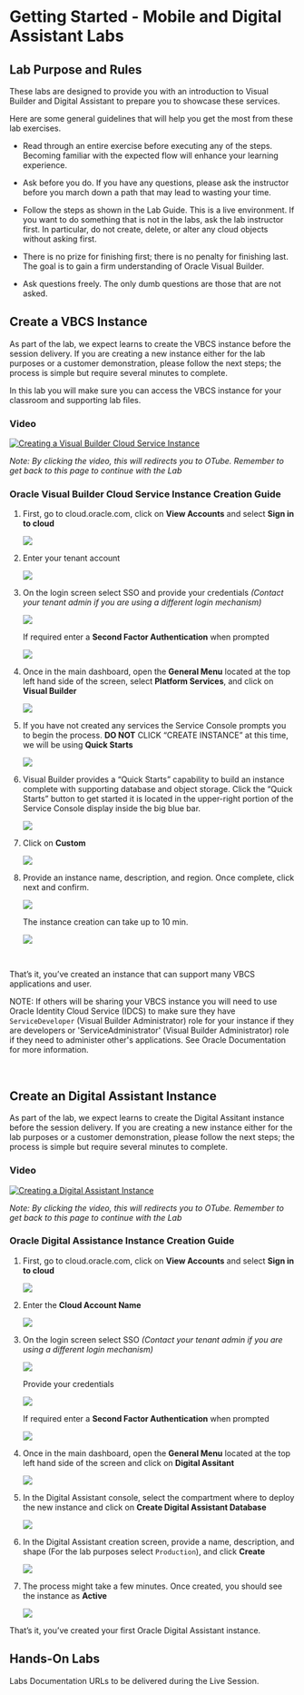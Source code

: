 # Getting Started - Mobile and Digital Assistant Labs

## Lab Purpose and Rules

These labs are designed to provide you with an introduction to Visual Builder and Digital Assistant to prepare you to showcase these services.

Here are some general guidelines that will help you get the most from
these lab exercises.

  - Read through an entire exercise before executing any of the steps.
    Becoming familiar with the expected flow will enhance your learning
    experience.

  - Ask before you do. If you have any questions, please ask the
    instructor before you march down a path that may lead to wasting
    your time.

  - Follow the steps as shown in the Lab Guide. This is a live
    environment. If you want to do something that is not in the labs,
    ask the lab instructor first. In particular, do not create, delete,
    or alter any cloud objects without asking first.

  - There is no prize for finishing first; there is no penalty for
    finishing last. The goal is to gain a firm understanding of Oracle
    Visual Builder.

  - Ask questions freely. The only dumb questions are those that are not
    asked.


## Create a VBCS Instance

As part of the lab, we expect learns to create the VBCS instance before the session delivery.
If you are creating a new instance either for the lab purposes or a customer demonstration, please follow the next steps; the process is simple but require several minutes to complete.

In this lab you will make sure you can access the VBCS instance for your classroom and supporting lab files.


### Video


[![Creating a Visual Builder Cloud Service Instance](./media/playback_creating_instance_vbcs.png)](https://otube.oracle.com/media/Oracle+Sales+and+Partner+Academy+-+AppDev+Virtual+Workshop/1_xryvhe4k)

*Note: By clicking the video, this will redirects you to OTube. Remember to get back to this page to continue with the Lab*


### Oracle Visual Builder Cloud Service Instance Creation Guide

1. First, go to cloud.oracle.com, click on **View Accounts** and select **Sign in to cloud**
    
    ![](./media/cloudoracle.png)

2. Enter your tenant account

    ![](./media/tenant.png)

1. On the login screen select SSO and provide your credentials *(Contact your tenant admin if you are using a different login mechanism)*
    
    ![](./media/credentials_2.png)
    
    If required enter a **Second Factor Authentication** when prompted
    
    ![](./media/credentials_3.png)


1. Once in the main dashboard, open the **General Menu** located at the top left hand side of the screen, select **Platform Services**, and click on **Visual Builder**

    ![](./media/vb_dashboard.png)


3. If you have not created any services the Service Console prompts you to begin the process.
**DO NOT** CLICK “CREATE INSTANCE” at this time, we will be using **Quick Starts**

    ![](./media/image_a_11.png)


1. Visual Builder provides a “Quick Starts” capability to build an instance complete with supporting database and object storage. Click the “Quick Starts” button to get started it is located in the upper-right portion of the Service Console display inside the big blue bar.
    
    ![](./media/image_a_13.png)


1. Click on **Custom**

    ![](./media/vbcs_instance_custom.png)


1. Provide an instance name, description, and region. Once complete, click next and confirm. 

    ![](./media/vbcs_instance_data.png)
    
    The instance creation can take up to 10 min.

    ![](./media/vbcs_instance_creation.png)

<br>

That’s it, you’ve created an instance that can support many VBCS applications and user.

NOTE: If others will be sharing your VBCS instance you will need to use Oracle Identity Cloud Service (IDCS)
to make sure they have `ServiceDeveloper` (Visual Builder Administrator) role for your instance if they are developers or 'ServiceAdministrator' (Visual Builder Administrator) role if they need to administer other's applications. 
See Oracle Documentation for more information.

<br>

## Create an Digital Assistant Instance

As part of the lab, we expect learns to create the Digital Assitant instance before the session delivery.
If you are creating a new instance either for the lab purposes or a customer demonstration, please follow the next steps; the process is simple but require several minutes to complete.

### Video

[![Creating a Digital Assistant Instance](./media/playback_creating_instance_oda.png)](https://otube.oracle.com/media/Oracle+Sales+and+Partner+Academy+-+AppDev+Virtual+Workshop+-+Creating+an+ODA+Instance/1_ee3m2ce9)

*Note: By clicking the video, this will redirects you to OTube. Remember to get back to this page to continue with the Lab*


### Oracle Digital Assistance Instance Creation Guide

1. First, go to cloud.oracle.com, click on **View Accounts** and select **Sign in to cloud**

    ![](./media/cloudoracle.png)


1. Enter the **Cloud Account Name**

    ![](./media/tenant.png)


1. On the login screen select SSO *(Contact your tenant admin if you are using a different login mechanism)*

    ![](./media/credentials.png)

    Provide your credentials 

    ![](./media/credentials_2.png)

    If required enter a **Second Factor Authentication** when prompted
    
    ![](./media/credentials_3.png)


1. Once in the main dashboard, open the **General Menu** located at the top left hand side of the screen and click on **Digital Assitant**
    
    ![](./media/creating_oda_1.png)


1. In the Digital Assistant console, select the compartment where to deploy the new instance and click on **Create Digital Assistant Database**

    ![](./media/creating_oda_2.png)


1. In the Digital Assistant creation screen, provide a name, description, and shape (For the lab purposes select `Production`), and click **Create**
    
    ![](./media/creating_oda_3.png)


1. The process might take a few minutes. Once created, you should see the instance as **Active**
    
    ![](./media/creating_oda_4.png)


That’s it, you’ve created your first Oracle Digital Assistant instance.

## Hands-On Labs

Labs Documentation URLs to be delivered during the Live Session.

